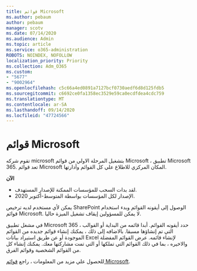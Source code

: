 ```yaml
---
title: قوائم Microsoft
ms.author: pebaum
author: pebaum
manager: scotv
ms.date: 07/14/2020
ms.audience: Admin
ms.topic: article
ms.service: o365-administration
ROBOTS: NOINDEX, NOFOLLOW
localization_priority: Priority
ms.collection: Adm_O365
ms.custom:
- "5677"
- "9002964"
ms.openlocfilehash: c5c66a4ed0891a7127bcf0730aedf6d8d125fdb5
ms.sourcegitcommit: c6692ce0fa1358ec3529e59ca0ecdfdea4cdc759
ms.translationtype: MT
ms.contentlocale: ar-SA
ms.lasthandoff: 09/14/2020
ms.locfileid: "47724566"
---
```

# <a name="microsoft-lists"></a>قوائم Microsoft

تقوم شركه microsoft بتشغيل المرحلة الاولي من قوائم Microsoft ، تطبيق Microsoft 365. تعد قوائم Microsoft المكان المركزي للاطلاع علي كل القوائم وأدارتها.  
  
**الآن**  

- لقد بدات السحب للمؤسسات الممكنة للإصدار المستهدف.
- الإصدار لكل المؤسسات بواسطة المتوسط-أكتوبر 2020.

يمكن لأي مستخدم لديه ترخيص SharePoint الوصول إلى أيقونه القوائم وبدء استخدام قوائم Microsoft. لا يمكن للمسؤولين إيقاف تشغيل الميزة حاليا.
 
في مشغل تطبيق Microsoft 365 ، حدد أيقونه القوائم. أبدا قائمه من البداية أو القوالب التي تم إنشاؤها مسبقا. بالاضافه إلى ذلك ، يمكنك إنشاء قوائم جديده من القوائم الموجودة أو عن طريق استيراد بيانات Excel لإنشاء قائمه. عرض القوائم المفضلة والاخيره ، بما في ذلك القوائم التي تملكها أو التي تمت مشاركتها معك. يمكنك إنشاء كل من القوائم الشخصية وقوائم الفرق.  

للحصول علي مزيد من المعلومات ، راجع [قوائم Microsoft](https://aka.ms/microsoftlists).